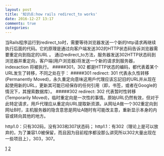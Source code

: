 ```yaml
---
layout: post
title: '知识点:how rails redirect_to works'
date: 2016-12-27 13:17
comments: true
categories: 
---
```


当Rails程序运行到redirect_to时，需要等待浏览器发送一个新的http请求再继续执行后面的代码。它的原理是通过向客户端发送302的HTTP状态码告诉浏览器需要重定向到指定的URL 。
通过redirect_to方法，服务器发送302HTTP状态码到浏览器并重定向，客户端(用户浏览器)将发送一个新的请求到服务器，indexaction 将被执行。
#####301，302 都是HTTP状态的编码，都代表着某个URL发生了转移，不同之处在于：
#####301 redirect: 
301 代表永久性转移(Permanently Moved)，永久重定向意味这用戶代理应该忘記旧的URL并从现在起使用新的URL，更新其可能已经保存的任何引用（即，书签，或者在Google的情況下，其搜索数据库）。
#####302 redirect: 
302 代表暂时性转移(Temporarily Moved)，临时重定向是一次性的事情。原始URL仍然有效，但对于此特定请求，用戶代理应从重定向URL提取新资源。从网址A做一个302重定向到网址B时，主机服务器的隐含意思是网址A随时有可能改主意，重新显示本身的内容或转向其他的地方。

http1.0：只有302码，没有303和307状态码；
http1.1：有302（理论上是可以放弃的，为了兼容1.0被保留，而且因为目前程序都没那么讲究所以302大量出现在一些项目上），303，307。


[1](https://my.oschina.net/huangwenwei/blog/713516)
[2](http://blog.csdn.net/ghj1976/article/details/1794684)
